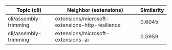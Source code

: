 | Topic (cli) | Neighbor (extensions) | Similarity |
|-------------|-------------------|------------|
| cli/assembly-trimming | extensions/microsoft-extensions-http-resilience | 0.6045 |
| cli/assembly-trimming | extensions/microsoft-extensions-ai | 0.5959 |
